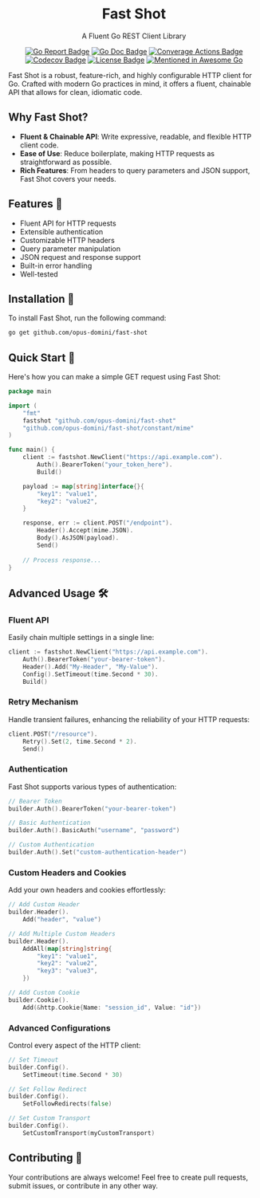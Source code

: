 <div style="text-align: center;">
    <h1>Fast Shot</h1>
    <p>A Fluent Go REST Client Library</p>
    <p>
        <a href="https://goreportcard.com/report/opus-domini/fast-shot"><img src="https://goreportcard.com/badge/opus-domini/fast-shot" alt="Go Report Badge"></a>
        <a href="https://godoc.org/github.com/opus-domini/fast-shot"><img src="https://godoc.org/github.com/opus-domini/fast-shot?status.svg" alt="Go Doc Badge"></a>    
        <a href="https://github.com/opus-domini/fast-shot/actions/workflows/coverage.yml"><img src="https://github.com/opus-domini/fast-shot/actions/workflows/coverage.yml/badge.svg" alt="Converage Actions Badge"></a>
        <a href="https://codecov.io/gh/opus-domini/fast-shot"><img src="https://codecov.io/gh/opus-domini/fast-shot/graph/badge.svg?token=C80QDL5W7T" alt="Codecov Badge"/></a>        
        <a href="https://github.com/opus-domini/fast-shot/blob/main/LICENSE"><img src="https://img.shields.io/github/license/opus-domini/fast-shot.svg" alt="License Badge"></a>
        <a href="https://github.com/avelino/awesome-go"><img src="https://awesome.re/mentioned-badge.svg" alt="Mentioned in Awesome Go"></a>
    </p>
</div>

Fast Shot is a robust, feature-rich, and highly configurable HTTP client for Go. Crafted with modern Go practices in mind, it offers a fluent, chainable API that allows for clean, idiomatic code.

## Why Fast Shot?

* **Fluent & Chainable API**: Write expressive, readable, and flexible HTTP client code.
* **Ease of Use**: Reduce boilerplate, making HTTP requests as straightforward as possible.
* **Rich Features**: From headers to query parameters and JSON support, Fast Shot covers your needs.

## Features 🌟

* Fluent API for HTTP requests
* Extensible authentication
* Customizable HTTP headers
* Query parameter manipulation
* JSON request and response support
* Built-in error handling
* Well-tested

## Installation 🔧

To install Fast Shot, run the following command:

```bash 
go get github.com/opus-domini/fast-shot
```

## Quick Start 🚀

Here's how you can make a simple GET request using Fast Shot:

```go
package main

import (
    "fmt"
    fastshot "github.com/opus-domini/fast-shot"
    "github.com/opus-domini/fast-shot/constant/mime"
)

func main() {
    client := fastshot.NewClient("https://api.example.com").
        Auth().BearerToken("your_token_here").
        Build()

    payload := map[string]interface{}{
        "key1": "value1",
        "key2": "value2",
    }

    response, err := client.POST("/endpoint").
        Header().Accept(mime.JSON).
        Body().AsJSON(payload).
        Send()
	
    // Process response...
}
```

## Advanced Usage 🛠️

### Fluent API

Easily chain multiple settings in a single line:

```go 
client := fastshot.NewClient("https://api.example.com").
    Auth().BearerToken("your-bearer-token").
    Header().Add("My-Header", "My-Value").
    Config().SetTimeout(time.Second * 30).
    Build()
```
### Retry Mechanism

Handle transient failures, enhancing the reliability of your HTTP requests:

```go 
client.POST("/resource").
    Retry().Set(2, time.Second * 2).
    Send()
```

### Authentication

Fast Shot supports various types of authentication:

```go
// Bearer Token
builder.Auth().BearerToken("your-bearer-token")

// Basic Authentication
builder.Auth().BasicAuth("username", "password")

// Custom Authentication
builder.Auth().Set("custom-authentication-header")
```

### Custom Headers and Cookies

Add your own headers and cookies effortlessly:

```go 
// Add Custom Header
builder.Header().
    Add("header", "value")

// Add Multiple Custom Headers
builder.Header().
    AddAll(map[string]string{
        "key1": "value1",
        "key2": "value2",
        "key3": "value3",
    })

// Add Custom Cookie
builder.Cookie().
    Add(&http.Cookie{Name: "session_id", Value: "id"})
```

### Advanced Configurations

Control every aspect of the HTTP client:

```go
// Set Timeout
builder.Config().
    SetTimeout(time.Second * 30)

// Set Follow Redirect
builder.Config().
    SetFollowRedirects(false)

// Set Custom Transport
builder.Config().
    SetCustomTransport(myCustomTransport)
````

## Contributing 🤝

Your contributions are always welcome! Feel free to create pull requests, submit issues, or contribute in any other way.
